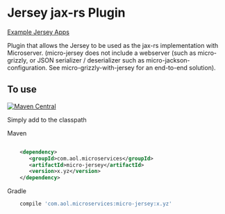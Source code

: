 # Jersey jax-rs Plugin

[Example Jersey Apps](https://github.com/aol/micro-server/tree/master/micro-grizzly/src/test/java/app)

Plugin that allows the Jersey to be used as the jax-rs implementation with Microserver. (micro-jersey does not include a webserver (such as micro-grizzly, or JSON serializer / deserializer such as micro-jackson-configuration. See micro-grizzly-with-jersey for an end-to-end solution).

## To use

[![Maven Central](https://maven-badges.herokuapp.com/maven-central/com.aol.microservices/micro-jersey/badge.svg)](https://maven-badges.herokuapp.com/maven-central/com.aol.microservices/micro-jersey)

Simply add to the classpath

Maven 
 ```xml

     <dependency>
        <groupId>com.aol.microservices</groupId>  
        <artifactId>micro-jersey</artifactId>
        <version>x.yz</version>
     </dependency>

```    
Gradle
```groovy
    compile 'com.aol.microservices:micro-jersey:x.yz'
```
